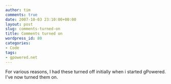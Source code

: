 ```yaml
---
author: tim
comments: true
date: 2007-10-03 23:10:00+00:00
layout: post
slug: comments-turned-on
title: Comments turned on
wordpress_id: 80
categories:
- Code
tags:
- gpowered.net
---
```


For various reasons, I had these turned off initially when i started gPowered.  I've now turned them on.
